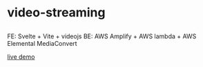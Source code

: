 # video-streaming


## 
FE: Svelte + Vite + videojs
BE: AWS Amplify + AWS lambda + AWS Elemental MediaConvert


[live demo](https://video-streaming.lapcat.me/)
